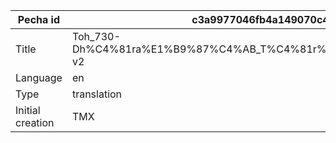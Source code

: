 |Pecha id | c3a9977046fb4a149070c4a57c01dd81
| --- | --- 
|Title | Toh_730-Dh%C4%81ra%E1%B9%87%C4%AB_T%C4%81r%C4%81%E2%80%99s_Own_Promise-v2 
|Language | en
|Type | translation
|Initial creation | TMX